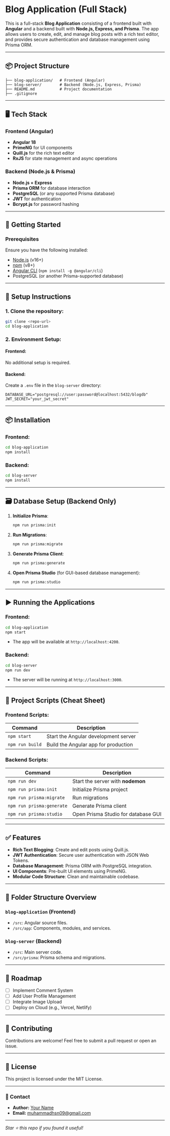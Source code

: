# Blog Application (Full Stack)

This is a full-stack **Blog Application** consisting of a frontend built with **Angular** and a backend built with **Node.js, Express, and Prisma**. The app allows users to create, edit, and manage blog posts with a rich text editor, and provides secure authentication and database management using Prisma ORM.

---

## 📦 Project Structure

```plaintext
├── blog-application/   # Frontend (Angular)
├── blog-server/        # Backend (Node.js, Express, Prisma)
├── README.md           # Project documentation
├── .gitignore
```

---

## 🖥️ Tech Stack

### Frontend (Angular)
- **Angular 18**
- **PrimeNG** for UI components
- **Quill.js** for the rich text editor
- **RxJS** for state management and async operations

### Backend (Node.js & Prisma)
- **Node.js + Express**
- **Prisma ORM** for database interaction
- **PostgreSQL** (or any supported Prisma database)
- **JWT** for authentication
- **Bcrypt.js** for password hashing

---

## 🚀 Getting Started

### Prerequisites
Ensure you have the following installed:
- [Node.js](https://nodejs.org/) (v16+)
- [npm](https://www.npmjs.com/) (v8+)
- [Angular CLI](https://angular.io/cli) (`npm install -g @angular/cli`)
- PostgreSQL (or another Prisma-supported database)

---

## 🔧 Setup Instructions

### 1. Clone the repository:
```bash
git clone <repo-url>
cd blog-application
```

### 2. Environment Setup:
#### Frontend:
No additional setup is required.

#### Backend:
Create a `.env` file in the `blog-server` directory:
```plaintext
DATABASE_URL="postgresql://user:password@localhost:5432/blogdb"
JWT_SECRET="your_jwt_secret"
```

---

## 📦 Installation

### Frontend:
```bash
cd blog-application
npm install
```

### Backend:
```bash
cd blog-server
npm install
```

---

## 🗃️ Database Setup (Backend Only)

1. **Initialize Prisma**:
   ```bash
   npm run prisma:init
   ```
2. **Run Migrations**:
   ```bash
   npm run prisma:migrate
   ```
3. **Generate Prisma Client**:
   ```bash
   npm run prisma:generate
   ```
4. **Open Prisma Studio** (for GUI-based database management):
   ```bash
   npm run prisma:studio
   ```

---

## ▶️ Running the Applications

### Frontend:
```bash
cd blog-application
npm start
```
- The app will be available at `http://localhost:4200`.

### Backend:
```bash
cd blog-server
npm run dev
```
- The server will be running at `http://localhost:3000`.

---

## 📂 Project Scripts (Cheat Sheet)

### **Frontend Scripts:**
| Command             | Description                         |
|---------------------|-------------------------------------|
| `npm start`        | Start the Angular development server|
| `npm run build`    | Build the Angular app for production|

### **Backend Scripts:**
| Command                   | Description                           |
|---------------------------|---------------------------------------|
| `npm run dev`             | Start the server with **nodemon**    |
| `npm run prisma:init`     | Initialize Prisma project            |
| `npm run prisma:migrate`  | Run migrations                       |
| `npm run prisma:generate` | Generate Prisma client               |
| `npm run prisma:studio`   | Open Prisma Studio for database GUI  |

---

## ✅ Features
- **Rich Text Blogging**: Create and edit posts using Quill.js.
- **JWT Authentication**: Secure user authentication with JSON Web Tokens.
- **Database Management**: Prisma ORM with PostgreSQL integration.
- **UI Components**: Pre-built UI elements using PrimeNG.
- **Modular Code Structure**: Clean and maintainable codebase.

---

## 📖 Folder Structure Overview

### `blog-application` (Frontend)
- `/src`: Angular source files.
- `/src/app`: Components, modules, and services.

### `blog-server` (Backend)
- `/src`: Main server code.
- `/src/prisma`: Prisma schema and migrations.

---

## 🎯 Roadmap
- [ ] Implement Comment System
- [ ] Add User Profile Management
- [ ] Integrate Image Upload
- [ ] Deploy on Cloud (e.g., Vercel, Netlify)

---

## 🤝 Contributing
Contributions are welcome! Feel free to submit a pull request or open an issue.

---

## 📄 License
This project is licensed under the MIT License.

---

### 📧 Contact
- **Author:** [Your Name](https://github.com/MrHassanKhan)
- **Email:** muhammadhsn09@gmail.com

---

_Star ⭐ this repo if you found it useful!_
